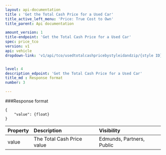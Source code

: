 ```yaml
---
layout: api-documentation
title : 'Get the Total Cash Price for a Used Car'
title_active_left_menu: 'Price: True Cost to Own'
title_parent: Api documentation

amount_version: 1
title-endpoint: 'Get the Total Cash Price for a Used Car'
spec: price_tco
version: v1
api: vehicle
dropdown-link: 'v1/api/tco/usedtotalcashpricebystyleidandzip/{style ID}/{zipcode}'


level: 4
description_edpoint: 'Get the Total Cash Price for a Used Car'
title_md : Response format
number: 3

---
```


###Response format

	{
	    "value": {float}
	}
	
| Property      | Description                                              	| Visibility                |
|:--------------|:----------------------------------------------------------|:------------------------- |
| value         | The Total Cash Price value					           	| Edmunds, Partners, Public |